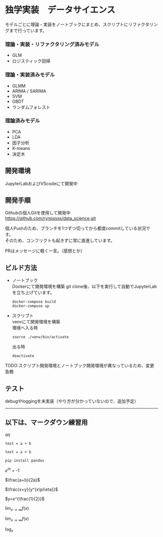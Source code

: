  # 独学実装　データサイエンス
モデルごとに理論・実装をノートブックにまとめ、スクリプトにリファクタリングまで行っています。
### 理論・実装・リファクタリング済みモデル
- GLM
- ロジスティック回帰

### 理論・実装済みモデル
- GLMM
- ARIMA / SARIMA
- SVM
- GBDT
- ランダムフォレスト

### 理論済みモデル
- PCA
- LDA
- 因子分析
- K-means
- 決定木
  
 ## 開発環境
 JupyterLabおよびVScodeにて開発中
 ## 開発手順
 Githubの個人Gitを使用して開発中<br>
 https://github.com/rynpssss/data_science.git

個人Pushのため、ブランチを1つずつ切ってから都度commitしている状況です。<br>
そのため、コンフリクトも起きずに常に直進しています。

PRはメッセージに軽く一言。（感想とか）

 ## ビルド方法
  - ノートブック<br>
    Dockerにて開発環境を構築
    git clone後、以下を実行して自動でJupyterLabを立ち上げています。
    ```
    docker-compose build
    docker-compose up
    ```

 - スクリプト<br>
    venvにて開発環境を構築<br>
    環境へ入る時
    ```
    source ./venv/bin/activate
    ```
    出る時
    ```
    deactivate
    ```
 
 TODO:スクリプト開発環境とノートブック開発環境が異なっているため、変更急務
 ## テスト
debugやloggingを未実装（やり方が分かっていないので、追加予定）

----
## 以下は、マークダウン練習用

$a\eta$

`test = a + b`

```
test = a + b
```

```
pip install pandas
```


$e^{i\pi}$ = -1

$\frac{a+b}{2a}$

$\frac{x+y}{y^{x\pi\eta}}$

$y=x^{\frac{1}{2}}$

$\lim_{x \to \infty}f(x)$

$\lim_{x \to \infty} f(x)$

$\log_ x$